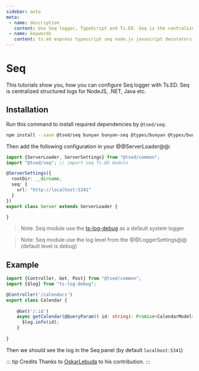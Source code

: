 ```yaml
---
sidebar: auto
meta:
 - name: description
   content: Use Seq logger, TypeScript and Ts.ED. Seq is the centralized structured logs for NodeJS, .NET, Java etc.
 - name: keywords
   content: ts.ed express typescript seq node.js javascript decorators
---
```

# Seq

<Banner src="https://blog.datalust.co/content/images/2018/09/Seq-380px-1.png" href="https://datalust.co/seq" :height="128" />

This tutorials show you, how you can configure Seq logger with Ts.ED. Seq is centralized structured logs for NodeJS, .NET, Java etc.

## Installation

Run this command to install required dependencies by `@tsed/seq`:

```bash
npm install --save @tsed/seq bunyan bunyan-seq @types/bunyan @types/bunyan-seq
```

Then add the following configuration in your @@ServerLoader@@:

```typescript
import {ServerLoader, ServerSettings} from "@tsed/common";
import "@tsed/seq"; // import seq Ts.ED module

@ServerSettings({
  rootDir: __dirname,
  seq: {
    url: "http://localhost:5341"
  }
})
export class Server extends ServerLoader {

}
```
> Note: Seq module use the [ts-log-debug](https://github.com/TypedProject/ts-log-debug) as a default system logger

> Note: Seq module use the log level from the @@LoggerSettings@@ (default level is debug)

## Example

```typescript
import {Controller, Get, Post} from "@tsed/common";
import {$log} from "ts-log-debug";

@Controller('/calendars')
export class Calendar {
    
    @Get('/:id')
    async getCalendar(@QueryParam() id: string): Promise<CalendarModel> {
      $log.info(id);
    }
   
}
```

Then we should see the log in the Seq panel (by default `localhost:5341`)

::: tip Credits
Thanks to [OskarLebuda](https://github.com/OskarLebuda) to his contribution.
:::
